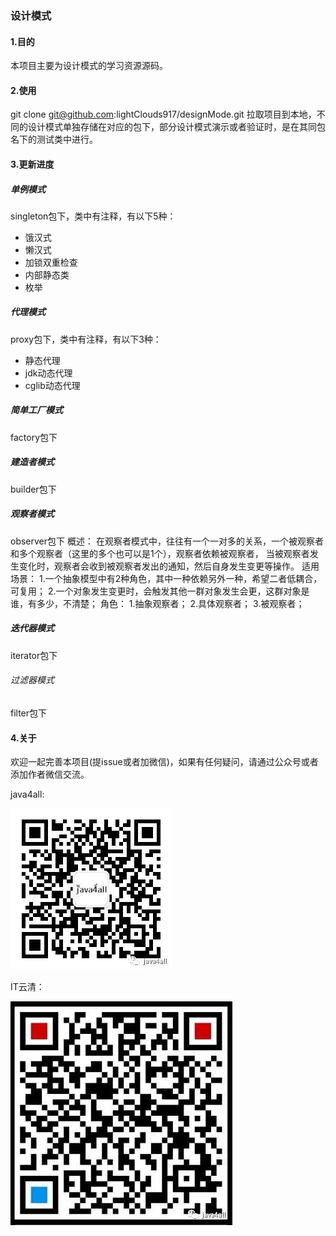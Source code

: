 ### 设计模式
#### 1.目的
本项目主要为设计模式的学习资源源码。
#### 2.使用
git clone git@github.com:lightClouds917/designMode.git
拉取项目到本地，不同的设计模式单独存储在对应的包下，部分设计模式演示或者验证时，是在其同包名下的测试类中进行。
#### 3.更新进度
##### 单例模式
singleton包下，类中有注释，有以下5种：
- 饿汉式
- 懒汉式
- 加锁双重检查
- 内部静态类
- 枚举
##### 代理模式
proxy包下，类中有注释，有以下3种：
- 静态代理
- jdk动态代理
- cglib动态代理

##### 简单工厂模式
factory包下

##### 建造者模式
builder包下

##### 观察者模式
observer包下
概述：
在观察者模式中，往往有一个一对多的关系，一个被观察者和多个观察者（这里的多个也可以是1个），观察者依赖被观察者，
当被观察者发生变化时，观察者会收到被观察者发出的通知，然后自身发生变更等操作。
适用场景：
1.一个抽象模型中有2种角色，其中一种依赖另外一种，希望二者低耦合，可复用；
2.一个对象发生变更时，会触发其他一群对象发生会更，这群对象是谁，有多少，不清楚；
角色：
1.抽象观察者；
2.具体观察者；
3.被观察者；


##### 迭代器模式
iterator包下

###### 过滤器模式
filter包下

#### 4.关于
欢迎一起完善本项目(提issue或者加微信)，如果有任何疑问，请通过公众号或者添加作者微信交流。

java4all:

![Image text](https://github.com/lightClouds917/designMode/blob/master/src/main/resources/templates/java4all_black.jpg)

IT云清：

![Image text](https://github.com/lightClouds917/designMode/blob/master/src/main/resources/templates/ITyunqing.jpg)
